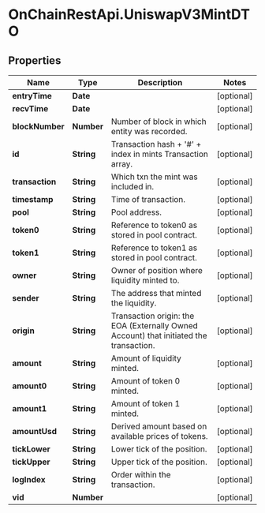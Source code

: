 # OnChainRestApi.UniswapV3MintDTO

## Properties

Name | Type | Description | Notes
------------ | ------------- | ------------- | -------------
**entryTime** | **Date** |  | [optional] 
**recvTime** | **Date** |  | [optional] 
**blockNumber** | **Number** | Number of block in which entity was recorded. | [optional] 
**id** | **String** | Transaction hash + &#39;#&#39; + index in mints Transaction array. | [optional] 
**transaction** | **String** | Which txn the mint was included in. | [optional] 
**timestamp** | **String** | Time of transaction. | [optional] 
**pool** | **String** | Pool address. | [optional] 
**token0** | **String** | Reference to token0 as stored in pool contract. | [optional] 
**token1** | **String** | Reference to token1 as stored in pool contract. | [optional] 
**owner** | **String** | Owner of position where liquidity minted to. | [optional] 
**sender** | **String** | The address that minted the liquidity. | [optional] 
**origin** | **String** | Transaction origin: the EOA (Externally Owned Account) that initiated the transaction. | [optional] 
**amount** | **String** | Amount of liquidity minted. | [optional] 
**amount0** | **String** | Amount of token 0 minted. | [optional] 
**amount1** | **String** | Amount of token 1 minted. | [optional] 
**amountUsd** | **String** | Derived amount based on available prices of tokens. | [optional] 
**tickLower** | **String** | Lower tick of the position. | [optional] 
**tickUpper** | **String** | Upper tick of the position. | [optional] 
**logIndex** | **String** | Order within the transaction. | [optional] 
**vid** | **Number** |  | [optional] 


